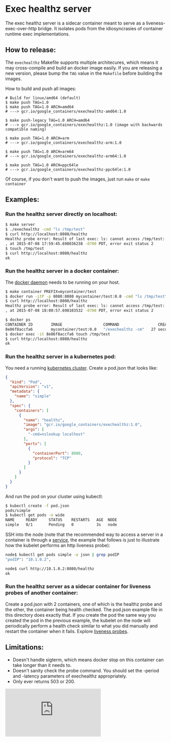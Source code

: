 # Exec healthz server

The exec healthz server is a sidecar container meant to serve as a liveness-exec-over-http bridge. It isolates pods from the idiosyncrasies of container runtime exec implementations.

## How to release:

The `exechealthz` Makefile supports multiple architecures, which means it may cross-compile and build an docker image easily.
If you are releasing a new version, please bump the `TAG` value in the `Makefile` before building the images.

How to build and push all images:
```
# Build for linux/amd64 (default)
$ make push TAG=1.0
$ make push TAG=1.0 ARCH=amd64
# ---> gcr.io/google_containers/exechealthz-amd64:1.0

$ make push-legacy TAG=1.0 ARCH=amd64
# ---> gcr.io/google_containers/exechealthz:1.0 (image with backwards compatible naming)

$ make push TAG=1.0 ARCH=arm
# ---> gcr.io/google_containers/exechealthz-arm:1.0

$ make push TAG=1.0 ARCH=arm64
# ---> gcr.io/google_containers/exechealthz-arm64:1.0

$ make push TAG=1.0 ARCH=ppc64le
# ---> gcr.io/google_containers/exechealthz-ppc64le:1.0
```
Of course, if you don't want to push the images, just run `make` or `make container`

## Examples:

### Run the healthz server directly on localhost:

```sh
$ make server
$ ./exechealthz -cmd "ls /tmp/test"
$ curl http://localhost:8080/healthz
Healthz probe error: Result of last exec: ls: cannot access /tmp/test: No such file or directory
, at 2015-07-08 17:59:45.698036238 -0700 PDT, error exit status 2
$ touch /tmp/test
$ curl http://localhost:8080/healthz
ok
```

### Run the healthz server in a docker container:

The [docker daemon](https://docs.docker.com/userguide/) needs to be running on your host.
```sh
$ make container PREFIX=mycontainer/test
$ docker run -itP -p 8080:8080 mycontainer/test:0.0 -cmd "ls /tmp/test"
$ curl http://localhost:8080/healthz
Healthz probe error: Result of last exec: ls: cannot access /tmp/test: No such file or directory
, at 2015-07-08 18:00:57.698103532 -0700 PDT, error exit status 2

$ docker ps
CONTAINER ID        IMAGE                  COMMAND                 CREATED             STATUS              PORTS                    NAMES
8e86f8accfa6        mycontainer/test:0.0   "/exechealthz -cm"   27 seconds ago      Up 26 seconds       0.0.0.0:8080->8080/tcp   loving_albattani
$ docker exec -it 8e86f8accfa6 touch /tmp/test
$ curl http://localhost:8080/healthz
ok
```

### Run the healthz server in a kubernetes pod:

You need a running [kubernetes cluster](../../docs/getting-started-guides/README.md).
Create a pod.json that looks like:
```json
{
  "kind": "Pod",
  "apiVersion": "v1",
  "metadata": {
    "name": "simple"
  },
  "spec": {
    "containers": [
      {
        "name": "healthz",
        "image": "gcr.io/google_containers/exechealthz:1.0",
        "args": [
          "-cmd=nslookup localhost"
        ],
        "ports": [
          {
            "containerPort": 8080,
            "protocol": "TCP"
          }
        ]
      }
    ]
  }
}
```

And run the pod on your cluster using kubectl:
```sh
$ kubectl create -f pod.json
pods/simple
$ kubectl get pods -o wide
NAME     READY     STATUS    RESTARTS   AGE  NODE
simple   0/1       Pending   0          3s   node
```

SSH into the node (note that the recommended way to access a server in a container is through a [service](../../docs/services.md), the example that follows is just to illustrate how the kubelet performs an http liveness probe):
```sh
node$ kubectl get pods simple -o json | grep podIP
"podIP": "10.1.0.2",

node$ curl http://10.1.0.2:8080/healthz
ok
```

### Run the healthz server as a sidecar container for liveness probes of another container:
Create a pod.json with 2 containers, one of which is the healthz probe and the other, the container being health checked. The
pod.json example file in this directory does exactly that. If you create the pod the same way you created the pod in the previous
example, the kubelet on the node will periodically perform a health check similar to what you did manually and restart the container
when it fails. Explore [liveness probes](../../examples/liveness/README.md).

## Limitations:
* Doesn't handle sigterm, which means docker stop on this container can take longer than it needs to.
* Doesn't sanity check the probe command. You should set the -period and -latency parameters of exechealthz appropriately.
* Only ever returns 503 or 200.


[![Analytics](https://kubernetes-site.appspot.com/UA-36037335-10/GitHub/contrib/exec-healthz/README.md?pixel)]()
